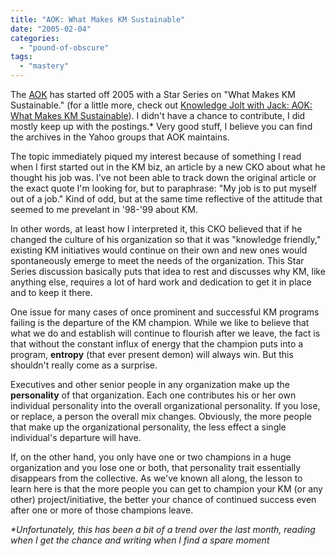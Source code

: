 ```yaml
---
title: "AOK: What Makes KM Sustainable"
date: "2005-02-04"
categories: 
  - "pound-of-obscure"
tags: 
  - "mastery"
---
```


The [AOK](http://www.kwork.org/) has started off 2005 with a Star Series on "What Makes KM Sustainable." (for a little more, check out [Knowledge Jolt with Jack: AOK: What Makes KM Sustainable](http://jackvinson.com/archives/2005/01/20/aok_what_makes_km_sustainable.html)). I didn't have a chance to contribute, I did mostly keep up with the postings.\* Very good stuff, I believe you can find the archives in the Yahoo groups that AOK maintains.  
  
The topic immediately piqued my interest because of something I read when I first started out in the KM biz, an article by a new CKO about what he thought his job was. I've not been able to track down the original article or the exact quote I'm looking for, but to paraphrase: "My job is to put myself out of a job." Kind of odd, but at the same time reflective of the attitude that seemed to me prevelant in '98-'99 about KM.  
  
In other words, at least how I interpreted it, this CKO believed that if he changed the culture of his organization so that it was "knowledge friendly," existing KM initiatives would continue on their own and new ones would spontaneously emerge to meet the needs of the organization. This Star Series discussion basically puts that idea to rest and discusses why KM, like anything else, requires a lot of hard work and dedication to get it in place and to keep it there.  
  
One issue for many cases of once prominent and successful KM programs failing is the departure of the KM champion. While we like to believe that what we do and establish will continue to flourish after we leave, the fact is that without the constant influx of energy that the champion puts into a program, **entropy** (that ever present demon) will always win. But this shouldn't really come as a surprise.  
  
Executives and other senior people in any organization make up the **personality** of that organization. Each one contributes his or her own individual personality into the overall organizational personality. If you lose, or replace, a person the overall mix changes. Obviously, the more people that make up the organizational personality, the less effect a single individual's departure will have.  
  
If, on the other hand, you only have one or two champions in a huge organization and you lose one or both, that personality trait essentially disappears from the collective. As we've known all along, the lesson to learn here is that the more people you can get to champion your KM (or any other) project/initiative, the better your chance of continued success even after one or more of those champions leave.  
  
_\*Unfortunately, this has been a bit of a trend over the last month, reading when I get the chance and writing when I find a spare moment_
